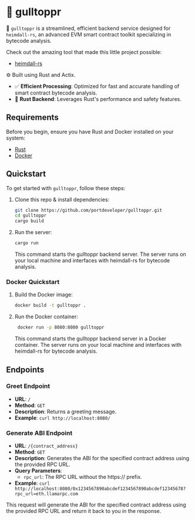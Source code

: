 # 🐎 gulltoppr

🧪 `gulltoppr` is a streamlined, efficient backend service designed for `heimdall-rs`, an advanced EVM smart contract toolkit specializing in bytecode analysis.

Check out the amazing tool that made this little project possible:

- [heimdall-rs](https://github.com/Jon-Becker/heimdall-rs)

⚙️ Built using Rust and Actix.

- ✅ **Efficient Processing**: Optimized for fast and accurate handling of smart contract bytecode analysis.
- 🔗 **Rust Backend**: Leverages Rust's performance and safety features.

## Requirements

Before you begin, ensure you have Rust and Docker installed on your system:

- [Rust](https://www.rust-lang.org/tools/install)
- [Docker](https://docs.docker.com/get-docker/)

## Quickstart

To get started with `gulltoppr`, follow these steps:

1. Clone this repo & install dependencies:

   ```sh
   git clone https://github.com/portdeveloper/gulltoppr.git
   cd gulltoppr
   cargo build
   ```

2. Run the server:

   ```sh
   cargo run
   ```

   This command starts the gulltoppr backend server. The server runs on your local machine and interfaces with heimdall-rs for bytecode analysis.

### Docker Quickstart

1. Build the Docker image:

   ```sh
   docker build -t gulltoppr .
   ```

2. Run the Docker container:

   ```sh
    docker run -p 8080:8080 gulltoppr
   ```

   This command starts the gulltoppr backend server in a Docker container. The server runs on your local machine and interfaces with heimdall-rs for bytecode analysis.

## Endpoints

### Greet Endpoint

- **URL**: `/`
- **Method**: `GET`
- **Description**: Returns a greeting message.
- **Example**: `curl http://localhost:8080/`

### Generate ABI Endpoint

- **URL**: `/{contract_address}`
- **Method**: `GET`
- **Description**: Generates the ABI for the specified contract address using the provided RPC URL.
- **Query Parameters**:
  - `rpc_url`: The RPC URL without the https:// prefix.
- **Example**: `curl http://localhost:8080/0x1234567890abcdef1234567890abcdef12345678?rpc_url=eth.llamarpc.com`

This request will generate the ABI for the specified contract address using the provided RPC URL and return it back to you in the response.

